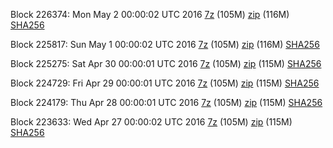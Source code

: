 Block 226374: Mon May  2 00:00:02 UTC 2016 [7z](https://transfer.sh/sjWdX/bootstrap.dat.20160502.7z) (105M) [zip](https://transfer.sh/F09LC/bootstrap.dat.20160502.zip) (116M) [SHA256](https://transfer.sh/u8seZ/sha256.txt)

Block 225817: Sun May  1 00:00:02 UTC 2016 [7z](https://transfer.sh/4XfTs/bootstrap.dat.20160501.7z) (105M) [zip](https://transfer.sh/BsCU0/bootstrap.dat.20160501.zip) (116M) [SHA256](https://transfer.sh/ElkCe/sha256.txt)

Block 225275: Sat Apr 30 00:00:01 UTC 2016 [7z](https://transfer.sh/WBAsl/bootstrap.dat.20160430.7z) (105M) [zip](https://transfer.sh/AJz2g/bootstrap.dat.20160430.zip) (115M) [SHA256](https://transfer.sh/uGIza/sha256.txt)

Block 224729: Fri Apr 29 00:00:01 UTC 2016 [7z](https://transfer.sh/c4qr5/bootstrap.dat.20160429.7z) (105M) [zip](https://transfer.sh/gBdF3/bootstrap.dat.20160429.zip) (115M) [SHA256](https://transfer.sh/KBiT8/sha256.txt)

Block 224179: Thu Apr 28 00:00:01 UTC 2016 [7z](https://transfer.sh/jADbv/bootstrap.dat.20160428.7z) (105M) [zip](https://transfer.sh/kZErE/bootstrap.dat.20160428.zip) (115M) [SHA256](https://transfer.sh/sCKXY/sha256.txt)

Block 223633: Wed Apr 27 00:00:02 UTC 2016 [7z](https://transfer.sh/QlzQu/bootstrap.dat.20160427.7z) (105M) [zip](https://transfer.sh/yvhVF/bootstrap.dat.20160427.zip) (115M) [SHA256](https://transfer.sh/WRf0x/sha256.txt)
